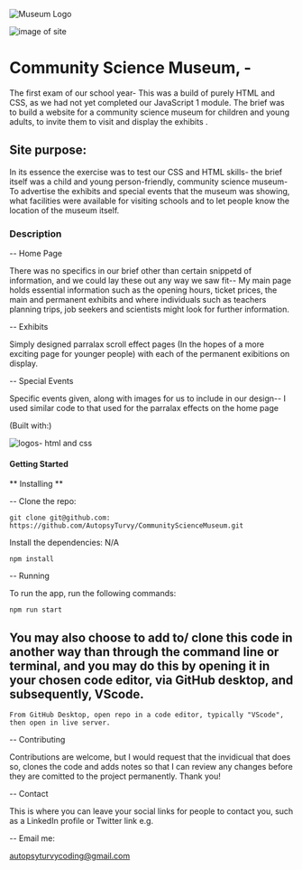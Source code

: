 


![Museum Logo](https://coruscating-jelly-1df6d6.netlify.app/Images/MuseumIcon.png)

![image of site](https://melodious-griffin-3e41f3.netlify.app)

# Community Science Museum, - 

The first exam of our school year- 
This was a build of purely HTML and CSS, as we had not yet completed our JavaScript 1 module.
The brief was to build a website for a community science museum for children and young adults, to invite them to visit and display the exhibits .



## Site purpose:

In its essence the exercise was to test our CSS and HTML skills- the brief itself was a child and young person-friendly, community science museum- 
To advertise the exhibits and special events that the museum was showing, what facilities were available for visiting schools and to let people know the location of the museum     itself.




### Description

-- Home Page

There was no specifics in our brief other than certain snippetd of information, and we could lay these out any way we saw fit--
My main page holds essential information such as the opening hours, ticket prices, the main and permanent exhibits and where individuals such as teachers planning trips, job seekers and scientists might look for further information.


-- Exhibits

Simply designed parralax scroll effect pages (In the hopes of a more exciting page for younger people) with each of the permanent exibitions on display.

-- Special Events

Specific events given, along with images for us to include in our design-- I used similar code to that used for the parralax effects on the home page

(Built with:)

![logos- html and css](https://i.pinimg.com/originals/91/17/48/91174838481320be811fa7da10a51fea.jpg)





#### Getting Started

** Installing **


-- Clone the repo:


    git clone git@github.com: https://github.com/AutopsyTurvy/CommunityScienceMuseum.git


Install the dependencies: N/A

    npm install



-- Running

To run the app, run the following commands:

    npm run start



You may also choose to add to/ clone this code in another way than through the command line or terminal, and you may do this by opening it in your chosen code editor, via GitHub desktop, and subsequently, VScode. 
--


    From GitHub Desktop, open repo in a code editor, typically "VScode", then open in live server.



-- Contributing

Contributions are welcome, but I would request that the invidicual that does so, clones the code and adds notes so that I can review any changes before they are comitted to the project permanently. Thank you! 




-- Contact

This is where you can leave your social links for people to contact you, such as a LinkedIn profile or Twitter link e.g.



-- Email me: 

autopsyturvycoding@gmail.com

